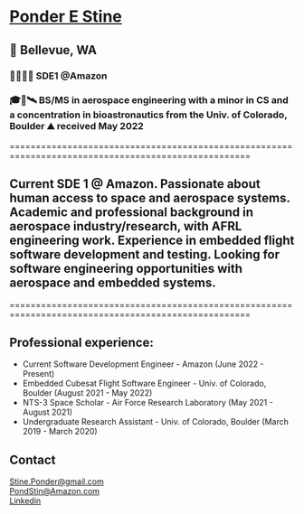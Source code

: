 # [Ponder E Stine](https://www.linkedin.com/in/ponder-stine-588b551aa/)
## 📍 Bellevue, WA

### 👨🏻‍💻📡 SDE1 @Amazon
### 🎓🚀🛰️ BS/MS in aerospace engineering with a minor in CS and a concentration in bioastronautics from the Univ. of Colorado, Boulder ⛰️ received May 2022

====================================================================================================
## Current SDE 1 @ Amazon. Passionate about human access to space and aerospace systems. Academic and professional background in aerospace industry/research, with AFRL engineering work. Experience in embedded flight software development and testing. Looking for software engineering opportunities with aerospace and embedded systems.
====================================================================================================

## Professional experience:
- Current Software Development Engineer - Amazon (June 2022 - Present)
- Embedded Cubesat Flight Software Engineer - Univ. of Colorado, Boulder (August 2021 - May 2022)
- NTS-3 Space Scholar - Air Force Research Laboratory (May 2021 - August 2021)
- Undergraduate Research Assistant - Univ. of Colorado, Boulder (March 2019 - March 2020)

## Contact
[Stine.Ponder@gmail.com](mailto:stine.ponder@gmail.com) <br>
[PondStin@Amazon.com](mailto:pondstin@amazon.com) <br>
[Linkedin](https://www.linkedin.com/in/ponder-stine-588b551aa/)
